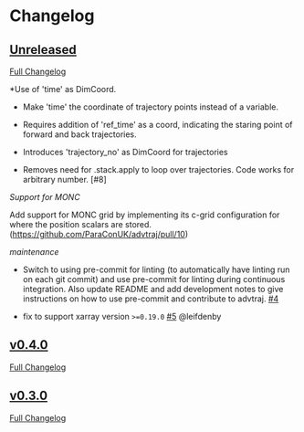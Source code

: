 # Changelog

## [Unreleased](https://github.com/ParaConUK/advtraj/tree/HEAD)

[Full Changelog](https://github.com/ParaConUK/advtraj/compare/v0.4.0...HEAD)

*Use of 'time' as DimCoord.

- Make 'time' the coordinate of trajectory points instead of a variable.

- Requires addition of 'ref_time' as a coord, indicating the staring point of
  forward and back trajectories.

- Introduces 'trajectory_no' as DimCoord for trajectories

- Removes need for .stack.apply to loop over trajectories. Code works for
  arbitrary number. [\#8]

*Support for MONC*

Add support for MONC grid by implementing its c-grid configuration for where
the position scalars are stored. (https://github.com/ParaConUK/advtraj/pull/10)

*maintenance*

- Switch to using pre-commit for linting (to automatically have linting run on
  each git commit) and use pre-commit for linting during continuous
  integration. Also update README and add development notes to give
  instructions on how to use pre-commit and contribute to advtraj.
  [\#4](https://github.com/ParaConUK/advtraj/pull/4)

- fix to support xarray version `>=0.19.0`
  [\#5](https://github.com/ParaConUK/advtraj/pull/5) @leifdenby


## [v0.4.0](https://github.com/ParaConUK/advtraj/tree/v0.4.0)

[Full Changelog](https://github.com/ParaConUK/advtraj/compare/v0.3.0...v0.4.0)


## [v0.3.0](https://github.com/ParaConUK/advtraj/tree/v0.3.0)

[Full Changelog](https://github.com/ParaConUK/advtraj/compare/c5e3ba670...v0.3.0)
